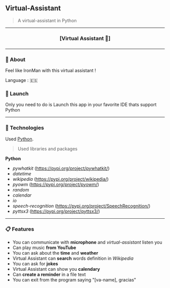## Virtual-Assistant

 > A virtual-assistant in Python 

 ***

 <div align="center">
    <h3>[Virtual Assistant 🤖]<h3>
</div>

***

### 📄 About 

Feel like IronMan with this virtual assistant ! 

Language : 🇪🇸

### 🚀 Launch

Only you need to do is Launch this app in your favorite IDE thats support Python

***

### 🧪 Technologies

Used [Python](https://www.python.org/doc/ "Python Documentation").

> Used libraries and packages

**Python**

* _pywhatkit_ (https://pypi.org/project/pywhatkit/)
* _datetime_ 
* _wikipedia_ (https://pypi.org/project/wikipedia/)
* _pyowm_ (https://pypi.org/project/pyowm/)
* _random_
* _calendar_
* _io_
* _speech-recognition_ (https://pypi.org/project/SpeechRecognition/)
* _pyttsx3_ (https://pypi.org/project/pyttsx3/)

***

### 📋 Features

* You can communicate with __microphone__ and *virtual-assistant* listen you
* Can play music __from YouTube__
* You can ask about the __time__ and __weather__
* Virtual Assistant can __search__ words definition in *Wikipedia*
* You can ask for __jokes__
* Virtual Assistant can show you __calendary__
* Can __create a reminder__ in a file text
* You can exit from the program saying "[va-name], gracias"
 


